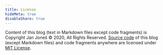 ```yaml
---
title: License
hideMeta: true
disableShare: true
---
```


Content of this blog (text in Markdown files except code fragments) is Copyright Jan Joneš &copy; 2020, All Rights Reserved.
[Source code](https://github.com/jjonescz/blog) of this blog (except Markdown files) and code fragments anywhere are licensed under [MIT License](https://github.com/jjonescz/blog/LICENSE).
